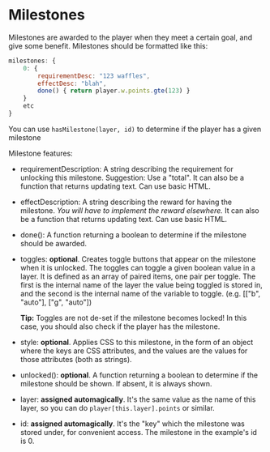 # Milestones

Milestones are awarded to the player when they meet a certain goal, and give some benefit. Milestones should be formatted like this:

```js
milestones: {
    0: {
        requirementDesc: "123 waffles",
        effectDesc: "blah",
        done() { return player.w.points.gte(123) }
    }
    etc
}
```

You can use `hasMilestone(layer, id)` to determine if the player has a given milestone

Milestone features:

- requirementDescription: A string describing the requirement for unlocking this milestone. Suggestion: Use a "total". It can also be a function that returns updating text. Can use basic HTML.

- effectDescription: A string describing the reward for having the milestone. *You will have to implement the reward elsewhere.* It can also be a function that returns updating text. Can use basic HTML.

- done(): A function returning a boolean to determine if the milestone should be awarded.

- toggles: **optional**. Creates toggle buttons that appear on the milestone when it is unlocked. The toggles can toggle a given boolean value in a layer. It is defined as an array of paired items, one pair per toggle. The first is the internal name of the layer the value being toggled is stored in, and the second is the internal name of the variable to toggle. (e.g. [["b", "auto"], ["g", "auto"])

   **Tip:** Toggles are not de-set if the milestone becomes locked! In this case, you should also check if the player has the milestone.

- style: **optional**. Applies CSS to this milestone, in the form of an object where the keys are CSS attributes, and the values are the values for those attributes (both as strings).

- unlocked(): **optional**. A function returning a boolean to determine if the milestone should be shown. If absent, it is always shown.

- layer: **assigned automagically**. It's the same value as the name of this layer, so you can do `player[this.layer].points` or similar.

- id: **assigned automagically**. It's the "key" which the milestone was stored under, for convenient access. The milestone in the example's id is 0.
